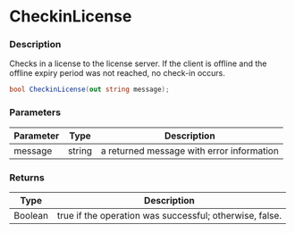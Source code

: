 # CheckinLicense

### Description

Checks in a license to the license server. If the client is offline and the offline expiry period was not reached, no check-in occurs.

```csharp
bool CheckinLicense(out string message);
```

### Parameters

| Parameter |  Type  | Description                               |
| --------- | :----: | ----------------------------------------- |
| message   | string | a returned message with error information |

### Returns

| Type    | Description                                             |
| ------- | ------------------------------------------------------- |
| Boolean | true if the operation was successful; otherwise, false. |
